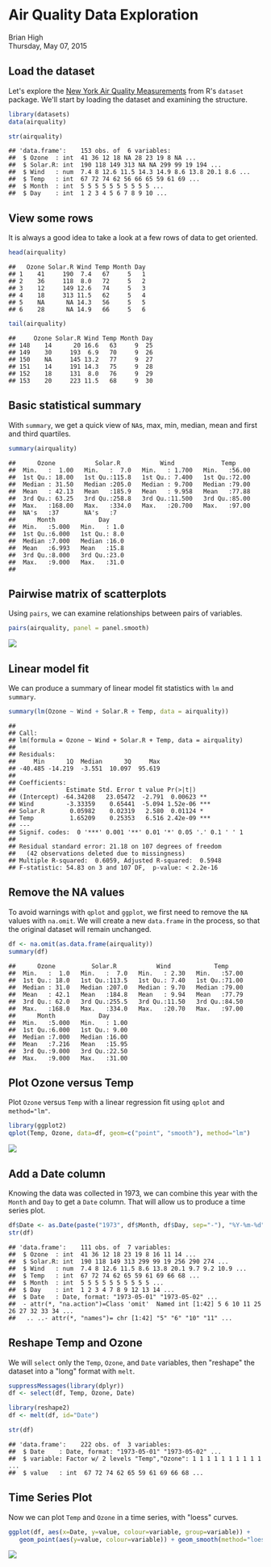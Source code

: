 # Air Quality Data Exploration
Brian High  
Thursday, May 07, 2015  

Load the dataset
----------------

Let's explore the [New York Air Quality Measurements](http://stat.ethz.ch/R-manual/R-patched/library/datasets/html/airquality.html) from R's `dataset` package. We'll start
by loading the dataset and examining the structure.


```r
library(datasets)
data(airquality)

str(airquality)
```

```
## 'data.frame':	153 obs. of  6 variables:
##  $ Ozone  : int  41 36 12 18 NA 28 23 19 8 NA ...
##  $ Solar.R: int  190 118 149 313 NA NA 299 99 19 194 ...
##  $ Wind   : num  7.4 8 12.6 11.5 14.3 14.9 8.6 13.8 20.1 8.6 ...
##  $ Temp   : int  67 72 74 62 56 66 65 59 61 69 ...
##  $ Month  : int  5 5 5 5 5 5 5 5 5 5 ...
##  $ Day    : int  1 2 3 4 5 6 7 8 9 10 ...
```

View some rows
--------------

It is always a good idea to take a look at a few rows of data to get oriented.


```r
head(airquality)
```

```
##   Ozone Solar.R Wind Temp Month Day
## 1    41     190  7.4   67     5   1
## 2    36     118  8.0   72     5   2
## 3    12     149 12.6   74     5   3
## 4    18     313 11.5   62     5   4
## 5    NA      NA 14.3   56     5   5
## 6    28      NA 14.9   66     5   6
```

```r
tail(airquality)
```

```
##     Ozone Solar.R Wind Temp Month Day
## 148    14      20 16.6   63     9  25
## 149    30     193  6.9   70     9  26
## 150    NA     145 13.2   77     9  27
## 151    14     191 14.3   75     9  28
## 152    18     131  8.0   76     9  29
## 153    20     223 11.5   68     9  30
```

Basic statistical summary
-------------------------

With `summary`, we get a quick view of `NA`s, max, min, median, mean and first 
and third quartiles.


```r
summary(airquality)
```

```
##      Ozone           Solar.R           Wind             Temp      
##  Min.   :  1.00   Min.   :  7.0   Min.   : 1.700   Min.   :56.00  
##  1st Qu.: 18.00   1st Qu.:115.8   1st Qu.: 7.400   1st Qu.:72.00  
##  Median : 31.50   Median :205.0   Median : 9.700   Median :79.00  
##  Mean   : 42.13   Mean   :185.9   Mean   : 9.958   Mean   :77.88  
##  3rd Qu.: 63.25   3rd Qu.:258.8   3rd Qu.:11.500   3rd Qu.:85.00  
##  Max.   :168.00   Max.   :334.0   Max.   :20.700   Max.   :97.00  
##  NA's   :37       NA's   :7                                       
##      Month            Day      
##  Min.   :5.000   Min.   : 1.0  
##  1st Qu.:6.000   1st Qu.: 8.0  
##  Median :7.000   Median :16.0  
##  Mean   :6.993   Mean   :15.8  
##  3rd Qu.:8.000   3rd Qu.:23.0  
##  Max.   :9.000   Max.   :31.0  
## 
```

Pairwise matrix of scatterplots
-------------------------------

Using `pairs`, we can examine relationships between pairs of variables.


```r
pairs(airquality, panel = panel.smooth)
```

![](airquality_files/figure-html/unnamed-chunk-4-1.png) 

Linear model fit
----------------

We can produce a summary of linear model fit statistics with `lm` and `summary`.


```r
summary(lm(Ozone ~ Wind + Solar.R + Temp, data = airquality))
```

```
## 
## Call:
## lm(formula = Ozone ~ Wind + Solar.R + Temp, data = airquality)
## 
## Residuals:
##     Min      1Q  Median      3Q     Max 
## -40.485 -14.219  -3.551  10.097  95.619 
## 
## Coefficients:
##              Estimate Std. Error t value Pr(>|t|)    
## (Intercept) -64.34208   23.05472  -2.791  0.00623 ** 
## Wind         -3.33359    0.65441  -5.094 1.52e-06 ***
## Solar.R       0.05982    0.02319   2.580  0.01124 *  
## Temp          1.65209    0.25353   6.516 2.42e-09 ***
## ---
## Signif. codes:  0 '***' 0.001 '**' 0.01 '*' 0.05 '.' 0.1 ' ' 1
## 
## Residual standard error: 21.18 on 107 degrees of freedom
##   (42 observations deleted due to missingness)
## Multiple R-squared:  0.6059,	Adjusted R-squared:  0.5948 
## F-statistic: 54.83 on 3 and 107 DF,  p-value: < 2.2e-16
```

Remove the NA values
--------------------

To avoid warnings with `qplot` and `ggplot`, we first need to remove the `NA` 
values with `na.omit`. We will create a new `data.frame` in the process, so that
the original dataset will remain unchanged.


```r
df <- na.omit(as.data.frame(airquality))
summary(df)
```

```
##      Ozone          Solar.R           Wind            Temp      
##  Min.   :  1.0   Min.   :  7.0   Min.   : 2.30   Min.   :57.00  
##  1st Qu.: 18.0   1st Qu.:113.5   1st Qu.: 7.40   1st Qu.:71.00  
##  Median : 31.0   Median :207.0   Median : 9.70   Median :79.00  
##  Mean   : 42.1   Mean   :184.8   Mean   : 9.94   Mean   :77.79  
##  3rd Qu.: 62.0   3rd Qu.:255.5   3rd Qu.:11.50   3rd Qu.:84.50  
##  Max.   :168.0   Max.   :334.0   Max.   :20.70   Max.   :97.00  
##      Month            Day       
##  Min.   :5.000   Min.   : 1.00  
##  1st Qu.:6.000   1st Qu.: 9.00  
##  Median :7.000   Median :16.00  
##  Mean   :7.216   Mean   :15.95  
##  3rd Qu.:9.000   3rd Qu.:22.50  
##  Max.   :9.000   Max.   :31.00
```

Plot Ozone versus Temp
----------------------

Plot `Ozone` versus `Temp` with a linear regression fit using `qplot` and `method="lm"`.


```r
library(ggplot2)
qplot(Temp, Ozone, data=df, geom=c("point", "smooth"), method="lm")
```

![](airquality_files/figure-html/unnamed-chunk-7-1.png) 

Add a Date column
-----------------

Knowing the data was collected in 1973, we can combine this year with the `Month` 
and `Day` to get a `Date` column. That will allow us to produce a time series plot.


```r
df$Date <- as.Date(paste("1973", df$Month, df$Day, sep="-"), "%Y-%m-%d")
str(df)
```

```
## 'data.frame':	111 obs. of  7 variables:
##  $ Ozone  : int  41 36 12 18 23 19 8 16 11 14 ...
##  $ Solar.R: int  190 118 149 313 299 99 19 256 290 274 ...
##  $ Wind   : num  7.4 8 12.6 11.5 8.6 13.8 20.1 9.7 9.2 10.9 ...
##  $ Temp   : int  67 72 74 62 65 59 61 69 66 68 ...
##  $ Month  : int  5 5 5 5 5 5 5 5 5 5 ...
##  $ Day    : int  1 2 3 4 7 8 9 12 13 14 ...
##  $ Date   : Date, format: "1973-05-01" "1973-05-02" ...
##  - attr(*, "na.action")=Class 'omit'  Named int [1:42] 5 6 10 11 25 26 27 32 33 34 ...
##   .. ..- attr(*, "names")= chr [1:42] "5" "6" "10" "11" ...
```

Reshape Temp and Ozone
----------------------

We will `select` only the `Temp`, `Ozone`, and `Date` variables, then "reshape"
the dataset into a "long" format with `melt`.


```r
suppressMessages(library(dplyr))
df <- select(df, Temp, Ozone, Date) 

library(reshape2)
df <- melt(df, id="Date")

str(df)
```

```
## 'data.frame':	222 obs. of  3 variables:
##  $ Date    : Date, format: "1973-05-01" "1973-05-02" ...
##  $ variable: Factor w/ 2 levels "Temp","Ozone": 1 1 1 1 1 1 1 1 1 1 ...
##  $ value   : int  67 72 74 62 65 59 61 69 66 68 ...
```

Time Series Plot
----------------

Now we can plot `Temp` and `Ozone` in a time series, with "loess" curves. 


```r
ggplot(df, aes(x=Date, y=value, colour=variable, group=variable)) +
   geom_point(aes(y=value, colour=variable)) + geom_smooth(method="loess")
```

![](airquality_files/figure-html/unnamed-chunk-10-1.png) 
